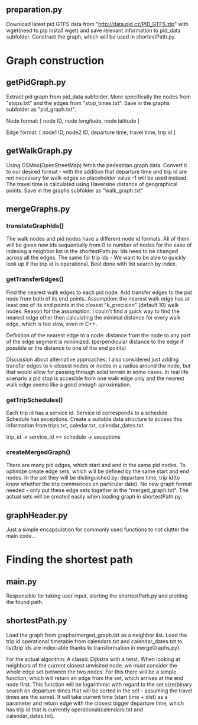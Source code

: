 ## preparation.py

Download latest pid GTFS data from "http://data.pid.cz/PID_GTFS.zip" with wget(need to pip install wget) and save relevant information to pid_data subfolder. Construct the graph, which will be used in shortestPath.py. 



# Graph construction

## getPidGraph.py

Extract pid graph from pid_data subfolder. More specifically the nodes from "stops.txt" and the edges from "stop_times.txt". Save in the graphs subfolder as "pid_graph.txt".

Node format: [ node ID, node longitude, node latitude ]

Edge format: [ node1 ID, node2 ID, departure time, travel time,  trip id ]



## getWalkGraph.py

Using OSMnx(OpenStreetMap) fetch the pedestrian graph data. Convert it to our desired format - with the addition that departure time and trip id are not necessary for walk edges so placeholder value -1 will be used instead. The travel time is calculated using Haversine distance of geographical points.  Save in the graphs subfolder as "walk_graph.txt"



## mergeGraphs.py

### translateGraphIds()

The walk nodes and pid nodes have a different node id formats. All of them will be given new ids sequentially from 0 to number of nodes for the ease of indexing a neighbor list in the shortestPath.py. Ids need to be changed across all the edges. The same for trip ids - We want to be able to quickly look up if the trip id is operational. Best done with list search by index.

### getTransferEdges()

Find the nearest walk edges to each pid node. Add transfer edges to the pid node from both of its end points. Assumption: the nearest walk edge has at least one of its end points in the closest "k_precision" (default 10) walk nodes. Reason for the assumption: I couln't find a quick way to find the nearest edge other then calculating the minimal distance for every walk edge, which is too slow, even in C++.

Definition of the nearest edge to a node: distance from the node to any part of the edge segment is minimized. (perpendicular distance to the edge if possible or the distance to one of the end points)

Discussion about alternative approaches: I also considered just adding transfer edges to k-closest nodes or nodes in a radius around the node, but that would allow for passing through solid terrain in some cases. In real life scenario a pid stop is accesible from one walk edge only and the nearest walk edge seems like a good enough aproximation. 

### getTripSchedules()

Each trip id has a service id. Service id corresponds to a schedule. Schedule has exceptions. Create a suitable data structure to access this information from trips.txt, caledar.txt, calendar_dates.txt. 

trip_id -> service_id == schedule -> exceptions

### createMergedGraph()

There are many pid edges, which start and end in the same pid nodes. To optimize create edge sets, which will be defined by the same start and end nodes. In the set they will be distinguished by: departure time, trip id(to know whether the trip commences on particular date). No new graph format needed - only put these edge sets together in the "merged_graph.txt". The actual sets will be created easily when loading graph in shortestPath.py.



## graphHeader.py

Just a simple encapsulation for commonly used functions to not clutter the main code... 



# Finding the shortest path

## main.py

Responsible for taking user input, starting the shortestPath.py and plotting the found path. 

## shortestPath.py

Load the graph from graphs/merged_graph.txt as a neighbor list. Load the trip id operational timetable from calendars.txt and calendar_dates.txt to list(trip ids are index-able thanks to transformation in mergeGraphs.py).  



For the actual algorithm: A classic Dijkstra with a twist. When looking at neighbors of the current closest unvisited node, we must consider the whole edge set between the two nodes. For this there will be a simple function, which will return an edge from the set, which arrives at the end node first. This function will be logarithmic with regard to the set size(binary search on departure times that will be sorted in the set - assuming the travel times are the same). It will take current time (start time + dist) as a parameter and return edge with the closest bigger departure time, which has trip id that is currently operational(calendars.txt and calendar_dates.txt).
